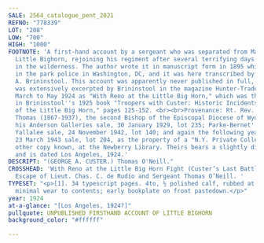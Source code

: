 ```yaml
---
SALE: 2564_catalogue_pent_2021
REFNO: "778339"
LOT: "208"
LOW: "700"
HIGH: "1000"
FOOTNOTE: 'A first-hand account by a sergeant who was separated from Major Reno at
  Little Bighorn, rejoining his regiment after several terrifying days of near-misses
  in the wilderness. The author wrote it in manuscript form in 1895 while serving
  in the park police in Washington, DC, and it was here transcribed by historian Earl
  A. Brininstool. This account was apparently never published in full, although it
  was extensively excerpted by Brininstool in the magazine Hunter-Trader-Trapper from
  March to May 1924 as "With Reno at the Little Big Horn," which was then published
  in Brininstool''s 1925 book "Troopers with Custer: Historic Incidents of the Battle
  of the Little Big Horn," pages 125-152. <br><br>Provenance: Rt. Rev. Nathaniel Seymour
  Thomas (1867-1937), the second Bishop of the Episcopal Diocese of Wyoming (bookplate);
  his Anderson Galleries sale, 30 January 1929, lot 235; Parke-Bernet''s Charles H.P.
  Yallalee sale, 24 November 1942, lot 140; and again the following year in Parke-Bernet''s
  23 March 1943 sale, lot 204, as the property of a "N.Y. Private Collector." One
  other copy known, at the Newberry Library. Theirs bears a slightly different title
  and is dated Los Angeles, 1924.'
DESCRIPT: "(GEORGE A. CUSTER.) Thomas O'Neill."
CROSSHEAD: 'With Reno at the Little Big Horn Fight (Custer’s Last Battle): The Thrilling
  Escape of Lieut. Chas. C. de Rudio and Sergeant Thomas O’Neill. '
TYPESET: "<p>[1]. 34 typescript pages. 4to, ½ polished calf, rubbed at extremities;
  minimal wear to contents; early bookplate on front pastedown.</p>"
year: 1924
at-a-glance: "[Los Angeles, 1924?]"
pullquote: UNPUBLISHED FIRSTHAND ACCOUNT OF LITTLE BIGHORN
background_color: "#ffffff"

---
```


